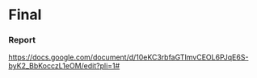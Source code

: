 # Final
### Report
https://docs.google.com/document/d/10eKC3rbfaGTImvCEOL6PJqE6S-byK2_BbKocczL1eOM/edit?pli=1#
